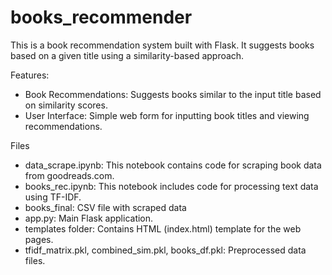 # books_recommender
This is a book recommendation system built with Flask. It suggests books based on a given title using a similarity-based approach.

Features:
- Book Recommendations: Suggests books similar to the input title based on similarity scores.
- User Interface: Simple web form for inputting book titles and viewing recommendations.

Files
- data_scrape.ipynb:
This notebook contains code for scraping book data from goodreads.com.
- books_rec.ipynb:
This notebook includes code for processing text data using TF-IDF.
- books_final: CSV file with scraped data
- app.py: Main Flask application.
- templates folder: Contains HTML (index.html) template for the web pages.
- tfidf_matrix.pkl, combined_sim.pkl, books_df.pkl: Preprocessed data files.
